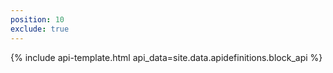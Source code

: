 ```yaml
---
position: 10
exclude: true
---
```


{% include api-template.html api_data=site.data.apidefinitions.block_api %}
